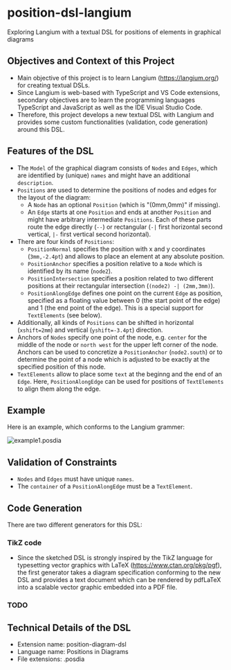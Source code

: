 # position-dsl-langium
Exploring Langium with a textual DSL for positions of elements in graphical diagrams


## Objectives and Context of this Project

* Main objective of this project is to learn Langium (https://langium.org/) for creating textual DSLs.
* Since Langium is web-based with TypeScript and VS Code extensions, secondary objectives are to learn the programming languages TypeScript and JavaScript as well as the IDE Visual Studio Code.
* Therefore, this project develops a new textual DSL with Langium and provides some custom functionalities (validation, code generation) around this DSL.


## Features of the DSL

* The `Model` of the graphical diagram consists of `Nodes` and `Edges`, which are identified by (unique) `names` and might have an additional `description`.
* `Positions` are used to determine the positions of nodes and edges for the layout of the diagram:
  * A `Node` has an optional `Position` (which is "(0mm,0mm)" if missing).
  * An `Edge` starts at one `Position` and ends at another `Position` and might have arbitrary intermediate `Positions`. Each of these parts route the edge directly (`--`) or rectangular (`-|` first horizontal second vertical, `|-` first vertical second horizontal).
* There are four kinds of `Positions`:
  * `PositionNormal` specifies the position with x and y coordinates (`3mm,-2.4pt`) and allows to place an element at any absolute position.
  * `PositionAnchor` specifies a position relative to a `Node` which is identified by its name (`node2`).
  * `PositionIntersection` specifies a position related to two different positions at their rectangular intersection (`(node2) -| (2mm,3mm)`).
  * `PositionAlongEdge` defines one point on the current `Edge` as position, specified as a floating value between 0 (the start point of the edge) and 1 (the end point of the edge). This is a special support for `TextElements` (see below).
* Additionally, all kinds of `Positions` can be shifted in horizontal (`xshift=2mm`) and vertical (`yshift=-3.4pt`) direction.
* Anchors of `Nodes` specify one point of the node, e.g. `center` for the middle of the node or `north west` for the upper left corner of the node. Anchors can be used to concretize a `PositionAnchor` (`node2.south`) or to determine the point of a node which is adjusted to be exactly at the specified position of this node.
* `TextElements` allow to place some `text` at the beginng and the end of an `Edge`. Here, `PositionAlongEdge` can be used for positions of `TextElements` to align them along the edge.

## Example

Here is an example, which conforms to the Langium grammer:

![example1.posdia](position-diagram-dsl/examples/example1.posdia)


## Validation of Constraints

* `Nodes` and `Edges` must have unique `names`.
* The `container` of a `PositionAlongEdge` must be a `TextElement`.


## Code Generation

There are two different generators for this DSL:

### TikZ code

* Since the sketched DSL is strongly inspired by the TikZ language for typesetting vector graphics with LaTeX (https://www.ctan.org/pkg/pgf), the first generator takes a diagram specification conforming to the new DSL and provides a text document which can be rendered by pdfLaTeX into a scalable vector graphic embedded into a PDF file.

### TODO


## Technical Details of the DSL

* Extension name: position-diagram-dsl
* Language name: Positions in Diagrams
* File extensions: .posdia
